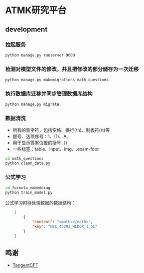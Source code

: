 # ATMK研究平台


## development

### 拉起服务

```bash
python manage.py runserver 9000
```

### 检测对模型文件的修改，并且把修改的部分储存为一次迁移
```bash
python manage.py makemigrations math_questions
```
### 执行数据库迁移并同步管理数据库结构
```bash
python manage.py migrate
```

### 数据清洗
+ 所有的空字符，包括空格、换行(\n)、制表符(\t)等
+ 题号、选项序号：1、(1)、A、
+ 用于显示答案位置的括号（）
+ 一些标签：table、input、img、.exam-foot

```bash
cd math_questions
python clean_data.py
```

### 公式学习

```bash
cd formula_embedding
python train_model.py
```

公式学习时待处理数据的数据结构：

```json
    [
        {
            "content": "<math></math>",
            "key": "HEL_45293_WLDOR_1_OL"
        }
    ]

```

## 鸣谢
+ [TangentCFT](https://github.com/BehroozMansouri/TangentCFT)
